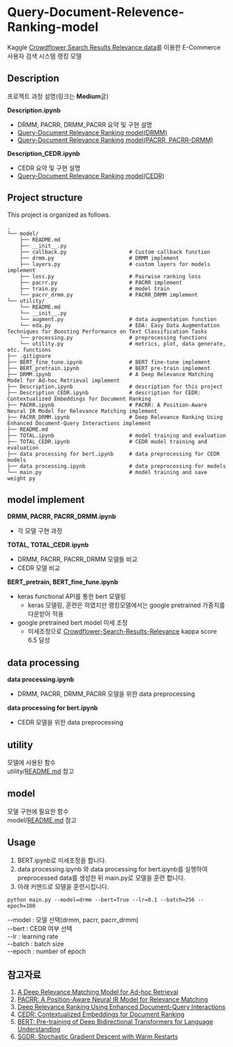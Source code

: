 # Query-Document-Relevence-Ranking-model

Kaggle [Crowdflower Search Results Relevance data](https://www.kaggle.com/c/crowdflower-search-relevance)를 이용한 E-Commerce 사용자 검색 시스템 랭킹 모델

## Description
프로젝트 과정 설명(링크는 **Medium**글) 

**Description.ipynb**
+ DRMM, PACRR, DRMM_PACRR  요약 및 구현 설명
+ [Query-Document Relevance Ranking model(DRMM)](https://medium.com/@tnsgh0101/query-document-relevence-ranking-model-596c8571b84)  
+ [Query-Document Relevance Ranking model(PACRR, PACRR-DRMM)](https://medium.com/@tnsgh0101/query-document-relevence-ranking-model-2-b50af71b2ca7)  

**Description_CEDR.ipynb**
+ CEDR 요약 및 구현 설명
+ [Query-Document Relevance Ranking model(CEDR)](https://medium.com/@tnsgh0101/query-document-relevance-ranking-model-3-9305028cf44)  

## Project structure
This project is organized as follows.

```
.
└── model/
    ├── README.md
    ├── __init__.py
    ├── callback.py                    # Custom callback function
    ├── drmm.py                        # DRMM implement
    ├── layers.py                      # custom layers for models implement
    ├── loss.py                        # Pairwise ranking loss
    ├── pacrr.py                       # PACRR implement
    ├── train.py                       # model train
    └── pacrr_drmm.py                  # PACRR_DRMM implement
└── utility/           
    └── README.md 
    └── __init__.py
    └── augment.py                     # data augmentation function
    └── eda.py                         # EDA: Easy Data Augmentation Techniques for Boosting Performance on Text Classification Tasks
    └── processing.py                  # preprocessing functions
    └── utility.py                     # metrics, plot, data generate, etc. functions
├── .gitignore                         
├── BERT_fine_tune.ipynb               # BERT fine-tune implement
├── BERT_pretrain.ipynb                # BERT pre-train implement
├── DRMM.ipynb                         # A Deep Relevance Matching Model for Ad-hoc Retrieval implement
├── Description.ipynb                  # description for this project
├── Description_CEDR.ipynb             # description for CEDR: Contextualized Embeddings for Document Ranking
├── PACRR.ipynb                        # PACRR: A Position-Aware Neural IR Model for Relevance Matching implement
├── PACRR_DRMM.ipynb                   # Deep Relevance Ranking Using Enhanced Document-Query Interactions implement
├── README.md
├── TOTAL.ipynb                        # model training and evaluation
├── TOTAL_CEDR.ipynb                   # CEDR model training and evaluation
├── data processing for bert.ipynb     # data preprocessing for CEDR models
├── data processing.ipynb              # data preprocessing for models      
└── main.py                            # model training and save weight py
```

## model implement

**DRMM, PACRR, PACRR_DRMM.ipynb**
+ 각 모델 구현 과정 

**TOTAL, TOTAL_CEDR.ipynb**
+ DRMM, PACRR, PACRR_DRMM 모델들 비교 
+ CEDR 모델 비교

**BERT_pretrain, BERT_fine_fune.ipynb**
+ keras functional API를 통한 bert 모델링  
  + keras 모델링, 훈련은 하였지만 랭킹모델에서는 google pretrained 가중치를 다운받아 적용  
+ google pretrained bert model 미세 조정  
  + 미세조정으로 [Crowdflower-Search-Results-Relevance](https://github.com/sooooner/Crowdflower-Search-Results-Relevance) kappa score 6.5 달성  

## data processing
**data processing.ipynb**
+ DRMM, PACRR, DRMM_PACRR 모델을 위한 data preprocessing

**data processing for bert.ipynb**
+ CEDR 모델을 위한 data preprocessing

## utility
모델에 사용된 함수  
utility/[README.md](https://github.com/sooooner/Query-Document-Relevance-Ranking-model/blob/master/utility/README.md) 참고

## model
모델 구현에 필요한 함수  
model/[README.md](https://github.com/sooooner/Query-Document-Relevance-Ranking-model/blob/master/model/README.md) 참고

## Usage
1. BERT.ipynb로 미세조정을 합니다.
2. data processing.ipynb 와 data processing for bert.ipynb를 실행하여 preprocessed data를 생성한 뒤 main.py로 모델을 훈련 합니다. 
3. 아래 커맨드로 모델을 훈련시킵니다.

```
python main.py --model=drmm --bert=True --lr=0.1 --batch=256 --epoch=100
```
--model : 모델 선택(drmm, pacrr, pacrr_drmm)  
--bert : CEDR 여부 선택  
--lr : learning rate  
--batch : batch size  
--epoch : number of epoch  

## 참고자료 
1. [A Deep Relevance Matching Model for Ad-hoc Retrieval](https://arxiv.org/abs/1711.08611)  
2. [PACRR: A Position-Aware Neural IR Model for Relevance Matching](https://arxiv.org/abs/1704.03940)  
3. [Deep Relevance Ranking Using Enhanced Document-Query Interactions](https://arxiv.org/abs/1809.01682)  
4. [CEDR: Contextualized Embeddings for Document Ranking](https://arxiv.org/abs/1904.07094)  
5. [BERT: Pre-training of Deep Bidirectional Transformers for Language Understanding](https://arxiv.org/abs/1608.03983)  
6. [SGDR: Stochastic Gradient Descent with Warm Restarts](https://arxiv.org/abs/1608.03983)  









